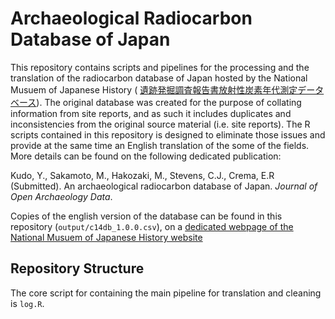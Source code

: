 # Archaeological Radiocarbon Database of Japan
This repository contains scripts and pipelines for the processing and the translation of the radiocarbon database of Japan hosted by the National Musuem of Japanese History (
[遺跡発掘調査報告書放射性炭素年代測定データベース](https://www.rekihaku.ac.jp/up-cgi/login.pl?p=param/esrd/db_param)). The original database was created for the purpose of collating information from site reports, and as such it includes duplicates and inconsistencies from the original source material (i.e. site reports). The R scripts contained in this repository is designed to eliminate those issues and provide at the same time an English translation of the some of the fields. More details can be found on the following dedicated publication:

Kudo, Y., Sakamoto, M., Hakozaki, M., Stevens, C.J., Crema, E.R (Submitted). An archaeological radiocarbon database of Japan. _Journal of Open Archaeology Data_.

Copies of the english version of the database can be found in this repository (`output/c14db_1.0.0.csv`), on a [dedicated webpage of the National Musuem of Japanese History website](https://www.rekihaku.ac.jp/up-cgi/login.pl?p=param/esrd_en/db_param
)

## Repository Structure
The core script for containing the main pipeline for translation and cleaning is `log.R`. 





